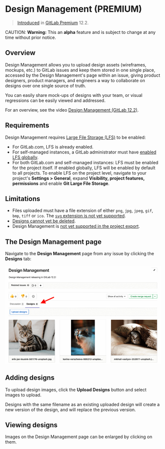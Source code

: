 # Design Management **(PREMIUM)**

> [Introduced](https://gitlab.com/groups/gitlab-org/-/epics/660) in [GitLab Premium](https://about.gitlab.com/pricing/) 12.2.

CAUTION: **Warning:**
This an __alpha__ feature and is subject to change at any time without
prior notice.

## Overview

Design Management allows you to upload design assets (wireframes, mockups, etc.)
to GitLab issues and keep them stored in one single place, accessed by the Design
Management's page within an issue, giving product designers, product managers, and engineers a
way to collaborate on designs over one single source of truth.

You can easily share mock-ups of designs with your team, or visual regressions can be easily
viewed and addressed.

<i class="fa fa-youtube-play youtube" aria-hidden="true"></i>
For an overview, see the video [Design Management (GitLab 12.2)](https://www.youtube.com/watch?v=CCMtCqdK_aM).

## Requirements

Design Management requires
[Large File Storage (LFS)](../../../workflow/lfs/manage_large_binaries_with_git_lfs.md)
to be enabled:

- For GitLab.com, LFS is already enabled.
- For self-managed instances, a GitLab administrator must have
  [enabled LFS globally](../../../workflow/lfs/lfs_administration.md).
- For both GitLab.com and self-managed instances: LFS must be enabled for the project itself.
  If enabled globally, LFS will be enabled by default to all projects. To enable LFS on the
  project level, navigate to your project's **Settings > General**, expand **Visibility, project features, permissions**
  and enable **Git Large File Storage**.

## Limitations

- Files uploaded must have a file extension of either `png`, `jpg`, `jpeg`, `gif`, `bmp`, `tiff` or `ico`. The [`svg` extension is not yet supported](https://gitlab.com/gitlab-org/gitlab-ee/issues/12771).
- [Designs cannot yet be deleted](https://gitlab.com/gitlab-org/gitlab-ee/issues/11089).
- Design Management is [not yet supported in the project export](https://gitlab.com/gitlab-org/gitlab-ee/issues/11090).

## The Design Management page

Navigate to the **Design Management** page from any issue by clicking the **Designs** tab:

![Designs tab](img/design_management_v12_2.png)

## Adding designs

To upload design images, click the **Upload Designs** button and select images to upload.

Designs with the same filename as an existing uploaded design will create a new version
of the design, and will replace the previous version.

## Viewing designs

Images on the Design Management page can be enlarged by clicking on them.

